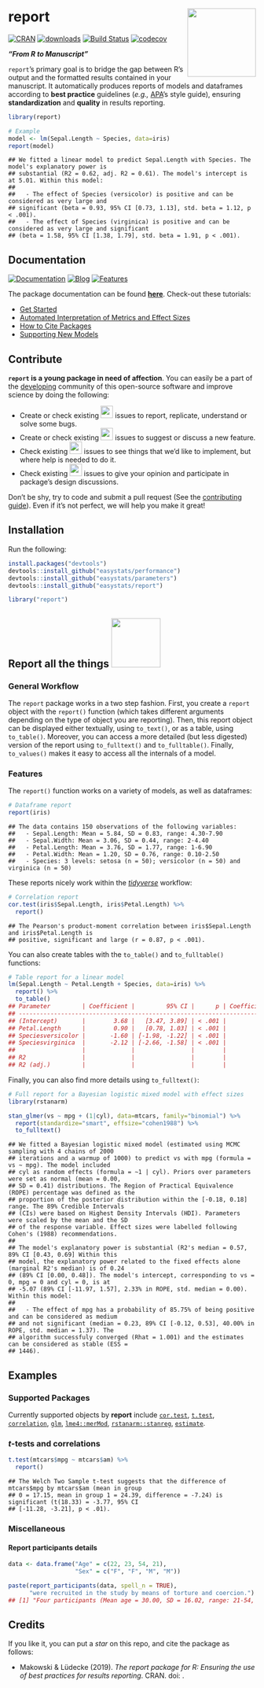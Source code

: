 
# report <img src='man/figures/logo.png' align="right" height="139" />

[![CRAN](http://www.r-pkg.org/badges/version/report)](https://cran.r-project.org/package=report)
[![downloads](http://cranlogs.r-pkg.org/badges/report)](https://cran.r-project.org/package=report)
[![Build
Status](https://travis-ci.org/easystats/report.svg?branch=master)](https://travis-ci.org/easystats/report)
[![codecov](https://codecov.io/gh/easystats/report/branch/master/graph/badge.svg)](https://codecov.io/gh/easystats/report)

***“From R to Manuscript”***

`report`’s primary goal is to bridge the gap between R’s output and the
formatted results contained in your manuscript. It automatically
produces reports of models and dataframes according to **best practice**
guidelines (*e.g.,* [APA](https://www.apastyle.org/)’s style guide),
ensuring **standardization** and **quality** in results reporting.

``` r
library(report)

# Example
model <- lm(Sepal.Length ~ Species, data=iris)
report(model)
```

    ## We fitted a linear model to predict Sepal.Length with Species. The model's explanatory power is
    ## substantial (R2 = 0.62, adj. R2 = 0.61). The model's intercept is at 5.01. Within this model:
    ## 
    ##   - The effect of Species (versicolor) is positive and can be considered as very large and
    ## significant (beta = 0.93, 95% CI [0.73, 1.13], std. beta = 1.12, p < .001).
    ##   - The effect of Species (virginica) is positive and can be considered as very large and significant
    ## (beta = 1.58, 95% CI [1.38, 1.79], std. beta = 1.91, p < .001).

## Documentation

[![Documentation](https://img.shields.io/badge/documentation-report-orange.svg?colorB=E91E63)](https://easystats.github.io/report/)
[![Blog](https://img.shields.io/badge/blog-easystats-orange.svg?colorB=FF9800)](https://easystats.github.io/blog/posts/)
[![Features](https://img.shields.io/badge/features-report-orange.svg?colorB=2196F3)](https://easystats.github.io/report/reference/index.html)

The package documentation can be found
[**here**](https://easystats.github.io/report/). Check-out these
tutorials:

  - [Get
    Started](https://easystats.github.io/report/articles/report.html)
  - [Automated Interpretation of Metrics and Effect
    Sizes](https://easystats.github.io/report/articles/interpret_metrics.html)
  - [How to Cite
    Packages](https://easystats.github.io/report/articles/cite_packages.html)
  - [Supporting New
    Models](https://easystats.github.io/report/articles/supporting_new_models.html)

## Contribute

**`report` is a young package in need of affection**. You can easily be
a part of the [developing](.github/CONTRIBUTING.md) community of this
open-source software and improve science by doing the following:

  - Create or check existing
    <a href=https://github.com/easystats/report/issues><img src="man/figures/issue_bug.png" height="25"></a>
    issues to report, replicate, understand or solve some bugs.
  - Create or check existing
    <a href=https://github.com/easystats/report/issues><img src="man/figures/issue_featureidea.png" height="25"></a>
    issues to suggest or discuss a new feature.
  - Check existing
    <a href=https://github.com/easystats/report/issues><img src="man/figures/issue_help.png" height="25"></a>
    issues to see things that we’d like to implement, but where help is
    needed to do it.
  - Check existing
    <a href=https://github.com/easystats/report/issues><img src="man/figures/issue_opinion.png" height="25"></a>
    issues to give your opinion and participate in package’s design
    discussions.

Don’t be shy, try to code and submit a pull request (See the
[contributing guide](.github/CONTRIBUTING.md)). Even if it’s not
perfect, we will help you make it great\!

## Installation

Run the following:

``` r
install.packages("devtools")
devtools::install_github("easystats/performance")
devtools::install_github("easystats/parameters")
devtools::install_github("easystats/report")
```

``` r
library("report")
```

## Report all the things <a href=https://easystats.github.io/Psycho.jl/latest/><img src="https://www.memecreator.org/static/images/templates/2776.jpg" height="100"></a>

### General Workflow

The `report` package works in a two step fashion. First, you create a
`report` object with the `report()` function (which takes different
arguments depending on the type of object you are reporting). Then, this
report object can be displayed either textually, using `to_text()`, or
as a table, using `to_table()`. Moreover, you can access a more detailed
(but less digested) version of the report using `to_fulltext()` and
`to_fulltable()`. Finally, `to_values()` makes it easy to access all the
internals of a model.

### Features

The `report()` function works on a variety of models, as well as
dataframes:

``` r
# Dataframe report
report(iris)
```

    ## The data contains 150 observations of the following variables:
    ##   - Sepal.Length: Mean = 5.84, SD = 0.83, range: 4.30-7.90
    ##   - Sepal.Width: Mean = 3.06, SD = 0.44, range: 2-4.40
    ##   - Petal.Length: Mean = 3.76, SD = 1.77, range: 1-6.90
    ##   - Petal.Width: Mean = 1.20, SD = 0.76, range: 0.10-2.50
    ##   - Species: 3 levels: setosa (n = 50); versicolor (n = 50) and virginica (n = 50)

These reports nicely work within the
[*tidyverse*](https://github.com/tidyverse) workflow:

``` r
# Correlation report
cor.test(iris$Sepal.Length, iris$Petal.Length) %>% 
  report()
```

    ## The Pearson's product-moment correlation between iris$Sepal.Length and iris$Petal.Length is
    ## positive, significant and large (r = 0.87, p < .001).

You can also create tables with the `to_table()` and `to_fulltable()`
functions:

``` r
# Table report for a linear model
lm(Sepal.Length ~ Petal.Length + Species, data=iris) %>% 
  report() %>% 
  to_table()
## Parameter         | Coefficient |         95% CI |      p | Coefficient (std.) |  Fit
## -------------------------------------------------------------------------------------
## (Intercept)       |        3.68 |   [3.47, 3.89] | < .001 |               1.50 |     
## Petal.Length      |        0.90 |   [0.78, 1.03] | < .001 |               1.93 |     
## Speciesversicolor |       -1.60 | [-1.98, -1.22] | < .001 |              -1.93 |     
## Speciesvirginica  |       -2.12 | [-2.66, -1.58] | < .001 |              -2.56 |     
##                   |             |                |        |                    |     
## R2                |             |                |        |                    | 0.84
## R2 (adj.)         |             |                |        |                    | 0.83
```

Finally, you can also find more details using `to_fulltext()`:

``` r
# Full report for a Bayesian logistic mixed model with effect sizes
library(rstanarm)

stan_glmer(vs ~ mpg + (1|cyl), data=mtcars, family="binomial") %>% 
  report(standardize="smart", effsize="cohen1988") %>% 
  to_fulltext()
```

    ## We fitted a Bayesian logistic mixed model (estimated using MCMC sampling with 4 chains of 2000
    ## iterations and a warmup of 1000) to predict vs with mpg (formula = vs ~ mpg). The model included
    ## cyl as random effects (formula = ~1 | cyl). Priors over parameters were set as normal (mean = 0.00,
    ## SD = 0.41) distributions. The Region of Practical Equivalence (ROPE) percentage was defined as the
    ## proportion of the posterior distribution within the [-0.18, 0.18] range. The 89% Credible Intervals
    ## (CIs) were based on Highest Density Intervals (HDI). Parameters were scaled by the mean and the SD
    ## of the response variable. Effect sizes were labelled following Cohen's (1988) recommendations.
    ## 
    ## The model's explanatory power is substantial (R2's median = 0.57, 89% CI [0.43, 0.69] Within this
    ## model, the explanatory power related to the fixed effects alone (marginal R2's median) is of 0.24
    ## (89% CI [0.00, 0.48]). The model's intercept, corresponding to vs = 0, mpg = 0 and cyl = 0, is at
    ## -5.07 (89% CI [-11.97, 1.57], 2.33% in ROPE, std. median = 0.00). Within this model:
    ## 
    ##   - The effect of mpg has a probability of 85.75% of being positive and can be considered as medium
    ## and not significant (median = 0.23, 89% CI [-0.12, 0.53], 40.00% in ROPE, std. median = 1.37). The
    ## algorithm successfuly converged (Rhat = 1.001) and the estimates can be considered as stable (ESS =
    ## 1446).

## Examples

### Supported Packages

Currently supported objects by **report** include
[`cor.test`](https://stat.ethz.ch/R-manual/R-patched/library/stats/html/cor.test.html),
[`t.test`](https://stat.ethz.ch/R-manual/R-devel/library/stats/html/t.test.html),
[`correlation`](https://github.com/easystats/correlation),
[`glm`](https://stat.ethz.ch/R-manual/R-devel/library/stats/html/glm.html),
[`lme4::merMod`](https://github.com/lme4/lme4/),
[`rstanarm::stanreg`](https://github.com/stan-dev/rstanarm),
[`estimate`](https://github.com/easystats/estimate).

### *t*-tests and correlations

``` r
t.test(mtcars$mpg ~ mtcars$am) %>% 
  report()
```

    ## The Welch Two Sample t-test suggests that the difference of mtcars$mpg by mtcars$am (mean in group
    ## 0 = 17.15, mean in group 1 = 24.39, difference = -7.24) is significant (t(18.33) = -3.77, 95% CI
    ## [-11.28, -3.21], p < .01).

### Miscellaneous

#### Report participants details

``` r
data <- data.frame("Age" = c(22, 23, 54, 21),
                   "Sex" = c("F", "F", "M", "M"))

paste(report_participants(data, spell_n = TRUE),
      "were recruited in the study by means of torture and coercion.")
## [1] "Four participants (Mean age = 30.00, SD = 16.02, range: 21-54, 50.00% females) were recruited in the study by means of torture and coercion."
```

## Credits

If you like it, you can put a *star* on this repo, and cite the package
as follows:

  - Makowski & Lüdecke (2019). *The report package for R: Ensuring the
    use of best practices for results reporting*. CRAN. doi: .
